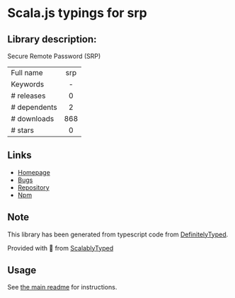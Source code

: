 
# Scala.js typings for srp


## Library description:
Secure Remote Password (SRP)

|                    |                 |
| ------------------ | :-------------: |
| Full name          | srp |
| Keywords           | - |
| # releases         | 0 |
| # dependents       | 2 |
| # downloads        | 868 |
| # stars            | 0 |

## Links
- [Homepage](https://github.com/mozilla/node-srp#readme)
- [Bugs](https://github.com/mozilla/node-srp/issues)
- [Repository](https://github.com/mozilla/node-srp)
- [Npm](https://www.npmjs.com/package/srp)
    


## Note
This library has been generated from typescript code from [DefinitelyTyped](https://definitelytyped.org).

Provided with :purple_heart: from [ScalablyTyped](https://github.com/oyvindberg/ScalablyTyped)

## Usage
See [the main readme](../../readme.md) for instructions.


